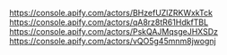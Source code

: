 https://console.apify.com/actors/BHzefUZlZRKWxkTck
https://console.apify.com/actors/qA8rz8tR61HdkfTBL
https://console.apify.com/actors/PskQAJMqsgeJHXSDz
https://console.apify.com/actors/vQO5g45mnm8jwognj